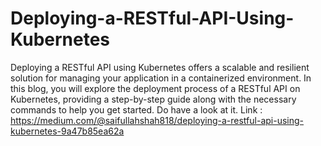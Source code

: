# Deploying-a-RESTful-API-Using-Kubernetes

Deploying a RESTful API using Kubernetes offers a scalable and resilient solution for managing your application in a containerized environment. In this blog, you will explore the deployment process of a RESTful API on Kubernetes, providing a step-by-step guide along with the necessary commands to help you get started. Do have a look at it.
Link :  https://medium.com/@saifullahshah818/deploying-a-restful-api-using-kubernetes-9a47b85ea62a
